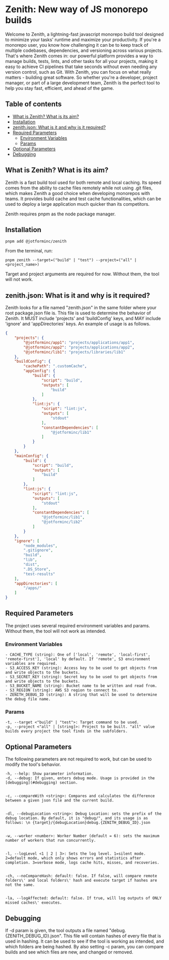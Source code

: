 # Zenith: New way of JS monorepo builds <!-- omit in toc -->
Welcome to Zenith, a lightning-fast javascript monorepo build tool designed to minimize your tasks' runtime and maximize your productivity. If you're a monorepo user, you know how challenging it can be to keep track of multiple codebases, dependencies, and versioning across various projects. That's where Zenith comes in: our powerful platform provides a way to manage builds, tests, lints, and other tasks for all your projects, making it easy to achieve CI pipelines that take seconds without even needing any version control, such as Git. With Zenith, you can focus on what really matters - building great software. So whether you're a developer, project manager, or part of a large development team, Zenith is the perfect tool to help you stay fast, efficient, and ahead of the game.


## Table of contents <!-- omit in toc -->
- [What is Zenith? What is its aim?](#what-is-zenith-what-is-its-aim)
- [Installation](#installation)
- [zenith.json: What is it and why is it required?](#zenithjson-what-is-it-and-why-is-it-required)
- [Required Parameters](#required-parameters)
  - [Environment Variables](#environment-variables)
  - [Params](#params)
- [Optional Parameters](#optional-parameters)
- [Debugging](#debugging)


## What is Zenith? What is its aim?


Zenith is a fast build tool used for both remote and local caching. Its speed comes from the ability to cache files remotely while not using .git files, which makes Zenith a good choice when developing monorepos with teams. It provides build cache and test cache functionalities, which can be used to deploy a large application much quicker than its competitors.

Zenith requires pnpm as the node package manager.

## Installation
```
pnpm add @jotforminc/zenith
```


From the terminal, run:


```
pnpm zenith --target=("build" | "test") --project=("all" | <project_name>)
```
Target and project arguments are required for now. Without them, the tool will not work.
## zenith.json: What is it and why is it required?
Zenith looks for a file named "zenith.json" in the same folder where your root package.json file is. This file is used to determine the behavior of Zenith. It MUST include 'projects' and 'buildConfig' keys, and MAY include 'ignore' and 'appDirectories' keys. An example of usage is as follows.
```json
{
    "projects": {
        "@jotforminc/app1": "projects/applications/app1",
        "@jotforminc/app2": "projects/applications/app2",
        "@jotforminc/lib1": "projects/libraries/lib1"
    },
    "buildConfig": {
        "cachePath": ".customCache",
        "appConfig": {
            "build": {
                "script": "build",
                "outputs": [
                    "build"
                ]
            },
            "lint:js": {
                "script": "lint:js",
                "outputs": [
                    "stdout"
                ],
                "constantDependencies": [
                    "@jotforminc/lib1"
                ]
            }
        }
    },
    "mainConfig": {
        "build": {
            "script": "build",
            "outputs": [
                "build"
            ]
        },
        "lint:js": {
            "script": "lint:js",
            "outputs": [
                "stdout"
            ],
            "constantDependencies": [
                "@jotforminc/lib1",
                "@jotforminc/lib2"
            ]
        }
    },
    "ignore": [
        "node_modules",
        ".gitignore",
        "build",
        "lib",
        "dist",
        ".DS_Store",
        "test-results"
    ],
    "appDirectories": [
        "/apps/"
    ]
}
```
## Required Parameters
The project uses several required environment variables and params. Without them, the tool will not work as intended.
### Environment Variables
```
- CACHE_TYPE (string): One of ['local', 'remote', 'local-first', 'remote-first'], 'local' by default. If 'remote', S3 environment variables are required.
- S3_ACCESS_KEY (string): Access key to be used to get objects from and write objects to the buckets.
- S3_SECRET_KEY (string): Secret key to be used to get objects from and write objects to the buckets.
- S3_BUCKET_NAME (string): Bucket name to be written and read from.
- S3_REGION (string): AWS S3 region to connect to.
- ZENITH_DEBUG_ID (string): A string that will be used to determine the debug file name.
```
### Params
```
-t, --target <"build" | "test">: Target command to be used.
-p, --project <"all" | [string]>: Project to be built. "all" value builds every project the tool finds in the subfolders.
```


## Optional Parameters
The following parameters are not required to work, but can be used to modify the tool's behavior.
```
-h, --help: Show parameter information.
-d, --debug: If given, enters debug mode. Usage is provided in the [debugging](#debugging) section.


-c, --compareWith <string>: Compares and calculates the difference between a given json file and the current build.


-dl, --debugLocation <string>: Debug Location: sets the prefix of the debug location. By default, it is "debug/", and its usage is as follows: \n {target}/{debugLocation}debug.{ZENITH_DEBUG_ID}.json


-w, --worker <number>: Worker Number (default = 6): sets the maximum number of workers that run concurrently.


-l, --logLevel <1 | 2 | 3>: Sets the log level. 1=silent mode. 2=default mode, which only shows errors and statistics after completion. 3=verbose mode, logs cache hits, misses, and recoveries.


-ch, --noCompareHash: default: false. If false, will compare remote folders\' and local folders\' hash and execute target if hashes are not the same.


-la, --logAffected: default: false. If true, will log outputs of ONLY missed caches\' executes.
```



## Debugging
If -d param is given, the tool outputs a file named "debug.{ZENITH_DEBUG_ID}.json". This file will contain hashes of every file that is used in hashing. It can be used to see if the tool is working as intended, and which folders are being hashed. By also setting -c param, you can compare builds and see which files are new, and changed or removed.

